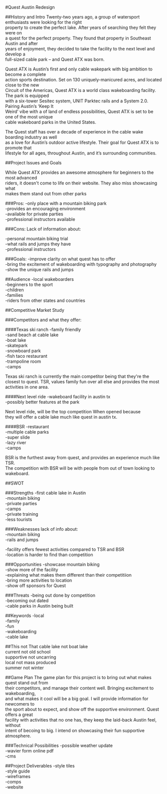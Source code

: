 #Quest Austin Redesign

##History and Intro
Twenty-two years ago, a group of watersport enthusiasts were looking for the right  
property to create the perfect lake. After years of searching they felt they were on  
a quest for the perfect property. They found that property in Southeast Austin and after  
years of enjoyment, they decided to take the facility to the next level and develop a  
full-sized cable park – and Quest ATX was born.  

Quest ATX is Austin’s first and only cable wakepark with big ambition to become a complete  
action sports destination. Set on 130 uniquely-manicured acres, and located close to the new  
Circuit of the Americas, Quest ATX is a world class wakeboarding facility. The park is equipped  
with a six-tower Sesitec system, UNIT Parktec rails and a System 2.0. Pairing Austin’s ‘Keep It  
Weird’ vibe with a of land of endless possibilities, Quest ATX is set to be one of the most unique   
cable wakeboard parks in the United States.

The Quest staff has over a decade of experience in the cable wake boarding industry as well  
as a love for Austin’s outdoor active lifestyle. Their goal for Quest ATX is to promote that  
lifestyle for all ages, throughout Austin, and it’s surrounding communities.  

##Project Issues and Goals

While Quest ATX provides an awesome atmosphere for beginners to the most advanced  
riders, it doesn't come to life on their website. They also miss showcasing what  
makes them stand out from other parks   
 
###Pros: 
-only place with a mountain biking park  
-provides an encouraging environment   
-available for private parties  
-professional instructors available   

###Cons:
Lack of information about:

-personal mountain biking trial  
-what rails and jumps they have  
-professional instructors  
        
###Goals:
-improve clarity on what quest has to offer  
-bring the excitement of wakeboarding with typography and photography  
-show the unique rails and jumps   

##Audience
-local wakeboarders  
-beginners to the sport   
-children  
-families  
-riders from other states and countries  


##Competitive Market Study

###Competitors and what they offer:  

####Texas ski ranch
-family friendly  
-sand beach at cable lake  
-boat lake  
-skatepark    
-snowboard park    
-fish taco restaurant   
-trampoline room    
-camps  
   
Texas ski ranch is currently the main competitor being that they're the  
closest to quest. TSR, values family fun over all else and provides the most  
activities in one area.      

####Next level ride
-wakeboard facility in austin tx    
-possibly better features at the park  

Next level ride, will be the top competition When opened because  
they will offer a cable lake much like quest in austin tx. 


####BSR
-restaurant   
-multiple cable parks  
-super slide  
-lazy river  
-camps  

BSR is the furthest away from quest, and  provides an experience much like TSR.  
The competition with BSR will be with people from out of town looking to wakeboard. 


##SWOT

###Strengths
-first cable lake in Austin  
-mountain biking  
-private parties  
-camps  
-private training  
-less tourists  

###Weaknesses
lack of info about:   
-mountain biking  
-rails and jumps  
	

-facility offers fewest activities compared to TSR and BSR  
-location is harder to find than competition  


###Opportunities
-showcase mountain biking   
-show more of the facility  
-explaining what makes them different than their competitiion  
-bring more activities to location  
-show off sponsors for Quest  



###Threats
-being out done by competition    
-becoming out dated    
-cable parks in Austin being built   


##Keywords
-local  
-family  
-fun  
-wakeboarding  
-cable lake  

##This not That
cable lake not boat lake  
current not old school  
supportive not uncarring  
local not mass produced  
summer not winter  


##Game Plan
The game plan for this project is to bring out what makes quest stand out from   
their competitors, and manage their content well. Bringing excitement to wakeboarding,    
and what makes it cool will be a big goal. I will provide information for newcomers to    
the sport about to expect, and show off the supportive environment. Quest offers a great    
facility with activities that no one has, they keep the laid-back Austin feel, without    
intent of becoing to big. I intend on showcasing their fun supportive atmosphere. 

###Technical Possibilities
-possible weather update  
-wavier form online pdf  
-cms  

##Project Deliverables
-style tiles  
-style guide  
-wireframes  
-comps  
-website  









	




















